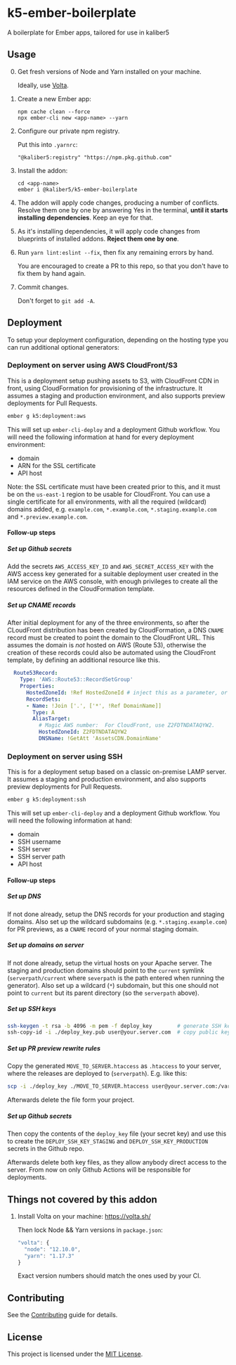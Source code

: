 k5-ember-boilerplate
==============================================================================

A boilerplate for Ember apps, tailored for use in kaliber5



Usage
------------------------------------------------------------------------------

0. Get fresh versions of Node and Yarn installed on your machine.

    Ideally, use [Volta](https://volta.sh/).

1. Create a new Ember app:

    ```
    npm cache clean --force
    npx ember-cli new <app-name> --yarn
    ```

2. Configure our private npm registry.

    Put this into `.yarnrc`:

    ```
    "@kaliber5:registry" "https://npm.pkg.github.com"
    ```

3. Install the addon:

    ```
    cd <app-name>
    ember i @kaliber5/k5-ember-boilerplate
    ```

4. The addon will apply code changes, producing a number of conflicts. Resolve them one by one by answering Yes in the terminal, **until it starts installing dependencies**. Keep an eye for that.

5. As it's installing dependencies, it will apply code changes from blueprints of installed addons. **Reject them one by one**.

6. Run `yarn lint:eslint --fix`, then fix any remaining errors by hand.

    You are encouraged to create a PR to this repo, so that you don't have to fix them by hand again.

7. Commit changes.

    Don't forget to `git add -A`.


Deployment
------------------------------------------------------------------------------

To setup your deployment configuration, depending on the hosting type you can run additional 
optional generators:

### Deployment on server using AWS CloudFront/S3

This is a deployment setup pushing assets to S3, with CloudFront CDN in front, using CloudFormation for provisioning
of the infrastructure. It assumes a staging and production environment, and also supports preview deployments for 
Pull Requests.

```bash
ember g k5:deployment:aws
```

This will set up `ember-cli-deploy` and a deployment Github workflow. You will need the following information
at hand for every deployment environment:
* domain
* ARN for the SSL certificate
* API host

Note: the SSL certificate must have been created prior to this, and it must be on the `us-east-1` region to be usable 
for CloudFront. You can use a single certificate for all environments, with all the required (wildcard) domains added, 
e.g. `example.com`, `*.example.com`, `*.staging.example.com` and `*.preview.example.com`.

#### Follow-up steps

##### Set up Github secrets

Add the secrets `AWS_ACCESS_KEY_ID` and `AWS_SECRET_ACCESS_KEY` with the AWS access key generated for a suitable
deployment user created in the IAM service on the AWS console, with enough privileges to create all the resources
defined in the CloudFormation template. 

##### Set up CNAME records

After initial deployment for any of the three environments, so after the CLoudFront distribution has been created by 
CloudFormation, a DNS `CNAME` record must be created to point the domain to the CloudFront URL. This assumes the domain
is *not* hosted on AWS (Route 53), otherwise the creation of these records could also be automated using the CloudFront
template, by defining an additional resource like this.

```yaml
  Route53Record:
    Type: 'AWS::Route53::RecordSetGroup'
    Properties:
      HostedZoneId: !Ref HostedZoneId # inject this as a parameter, or replace with a static value
      RecordSets:
      - Name: !Join ['.', ['*', !Ref DomainName]]
        Type: A
        AliasTarget:
          # Magic AWS number:  For CloudFront, use Z2FDTNDATAQYW2.
          HostedZoneId: Z2FDTNDATAQYW2
          DNSName: !GetAtt 'AssetsCDN.DomainName'
```


### Deployment on server using SSH 

This is for a deployment setup based on a classic on-premise LAMP server. It assumes a staging and production
environment, and also supports preview deployments for Pull Requests.

```bash
ember g k5:deployment:ssh
```

This will set up `ember-cli-deploy` and a deployment Github workflow. You will need the following information
at hand:
* domain
* SSH username
* SSH server
* SSH server path
* API host

#### Follow-up steps

##### Set up DNS

If not done already, setup the DNS records for your production and staging domains. Also set up the wildcard subdomains
(e.g. `*.staging.example.com`) for PR previews, as a `CNAME` record of your normal staging domain. 

##### Set up domains on server

If not done already, setup the virtual hosts on your Apache server. The staging and production domains should point to the
`current` symlink (`serverpath/current` where `severpath` is the path entered when running the generator). 
Also set up a wildcard (`*`) subdomain, but this one should not point to `current` but its parent directory
(so the `serverpath` above).

##### Set up SSH keys

```bash
ssh-keygen -t rsa -b 4096 -m pem -f deploy_key        # generate SSH key
ssh-copy-id -i ./deploy_key.pub user@your.server.com  # copy public key to server 
```

##### Set up PR preview rewrite rules

Copy the generated `MOVE_TO_SERVER.htaccess` as `.htaccess` to your server, where the releases are deployed to (`serverpath`).
E.g. like this:

```bash
scp -i ./deploy_key ./MOVE_TO_SERVER.htaccess user@your.server.com:/var/www/user/htdocs/frontend/.htaccess
```

Afterwards delete the file form your project.

##### Set up Github secrets

Then copy the contents of the `deploy_key` file (your secret key) and use this to
create the `DEPLOY_SSH_KEY_STAGING` and `DEPLOY_SSH_KEY_PRODUCTION` secrets in the Github repo.

Afterwards delete both key files, as they allow anybody direct access to the server. From now on only Github Actions
will be responsible for deployments. 

Things not covered by this addon
------------------------------------------------------------------------------

1. Install Volta on your machine: https://volta.sh/

    Then lock Node && Yarn versions in `package.json`:

    ```js
    "volta": {
      "node": "12.10.0",
      "yarn": "1.17.3"
    }
    ```

    Exact version numbers should match the ones used by your CI.


Contributing
------------------------------------------------------------------------------

See the [Contributing](CONTRIBUTING.md) guide for details.



License
------------------------------------------------------------------------------

This project is licensed under the [MIT License](LICENSE.md).
